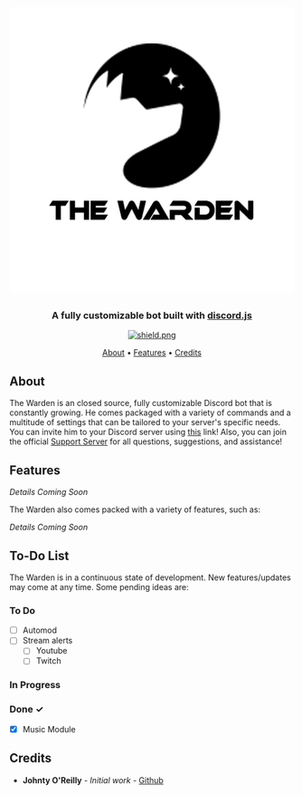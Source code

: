 <h1 align="center">
  <br>
  <a href="https://github.com/The-Warden-Bot"><img src="./assets/imgs/officiallogo.png"></a>
  <br>
</h1>

<h3 align=center>A fully customizable bot built with <a href=https://github.com/discordjs/discord.js>discord.js</a></h3>


<div align=center>

  <a href="https://github.com/discordjs">
    <img src="https://img.shields.io/badge/discord.js-v12.3.1-blue.svg?logo=npm" alt="shield.png">
  </a>

</div>

<p align="center">
  <a href="#about">About</a>
  •
  <a href="#features">Features</a>
  •
  <a href="#credits">Credits</a>
</p>

## About

The Warden is an closed source, fully customizable Discord bot that is constantly growing. He comes packaged with a variety of commands and a multitude of settings that can be tailored to your server's specific needs. You can invite him to your Discord server using [this](https://discord.com/oauth2/authorize?client_id=780541034898915368&scope=bot&permissions=67497025) link! Also, you can join the official [Support Server](https://discord.gg/7TamVeMr49) for all questions, suggestions, and assistance!


## Features
 *Details Coming Soon*

The Warden also comes packed with a variety of features, such as:
 
*Details Coming Soon*



## To-Do List

The Warden is in a continuous state of development. New features/updates may come at any time. Some pending ideas are:
  ### To Do
  - [ ] Automod
  - [ ] Stream alerts
    - [ ] Youtube
    - [ ] Twitch

  ### In Progress

  ### Done ✓

  - [x] Music Module


## Credits

* **Johnty O'Reilly** - *Initial work* - [Github](https://github.com/cybercdn)
